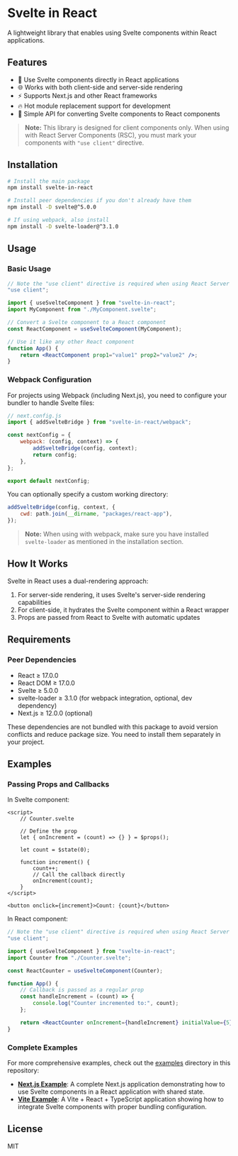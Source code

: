 # Svelte in React

A lightweight library that enables using Svelte components within React applications.

## Features

- 🔄 Use Svelte components directly in React applications
- 🌐 Works with both client-side and server-side rendering
- ⚡ Supports Next.js and other React frameworks
- 🔥 Hot module replacement support for development
- 🧩 Simple API for converting Svelte components to React components

> **Note:** This library is designed for client components only. When using with React Server Components (RSC), you must mark your components with `"use client"` directive.

## Installation

```bash
# Install the main package
npm install svelte-in-react

# Install peer dependencies if you don't already have them
npm install -D svelte@^5.0.0

# If using webpack, also install
npm install -D svelte-loader@^3.1.0
```

## Usage

### Basic Usage

```jsx
// Note the "use client" directive is required when using React Server Components
"use client";

import { useSvelteComponent } from "svelte-in-react";
import MyComponent from "./MyComponent.svelte";

// Convert a Svelte component to a React component
const ReactComponent = useSvelteComponent(MyComponent);

// Use it like any other React component
function App() {
	return <ReactComponent prop1="value1" prop2="value2" />;
}
```

### Webpack Configuration

For projects using Webpack (including Next.js), you need to configure your bundler to handle Svelte files:

```js
// next.config.js
import { addSvelteBridge } from "svelte-in-react/webpack";

const nextConfig = {
	webpack: (config, context) => {
		addSvelteBridge(config, context);
		return config;
	},
};

export default nextConfig;
```

You can optionally specify a custom working directory:

```js
addSvelteBridge(config, context, {
	cwd: path.join(__dirname, "packages/react-app"),
});
```

> **Note:** When using with webpack, make sure you have installed `svelte-loader` as mentioned in the installation section.

## How It Works

Svelte in React uses a dual-rendering approach:

1. For server-side rendering, it uses Svelte's server-side rendering capabilities
2. For client-side, it hydrates the Svelte component within a React wrapper
3. Props are passed from React to Svelte with automatic updates

## Requirements

### Peer Dependencies

- React ≥ 17.0.0
- React DOM ≥ 17.0.0
- Svelte ≥ 5.0.0
- svelte-loader ≥ 3.1.0 (for webpack integration, optional, dev dependency)
- Next.js ≥ 12.0.0 (optional)

These dependencies are not bundled with this package to avoid version conflicts and reduce package size. You need to install them separately in your project.

## Examples

### Passing Props and Callbacks

In Svelte component:

```svelte
<script>
	// Counter.svelte

	// Define the prop
	let { onIncrement = (count) => {} } = $props();

	let count = $state(0);

	function increment() {
		count++;
		// Call the callback directly
		onIncrement(count);
	}
</script>

<button onclick={increment}>Count: {count}</button>
```

In React component:

```jsx
// Note the "use client" directive is required when using React Server Components
"use client";

import { useSvelteComponent } from "svelte-in-react";
import Counter from "./Counter.svelte";

const ReactCounter = useSvelteComponent(Counter);

function App() {
	// Callback is passed as a regular prop
	const handleIncrement = (count) => {
		console.log("Counter incremented to:", count);
	};

	return <ReactCounter onIncrement={handleIncrement} initialValue={5} />;
}
```

### Complete Examples

For more comprehensive examples, check out the [examples](./examples) directory in this repository:

- **[Next.js Example](./examples/next)**: A complete Next.js application demonstrating how to use Svelte components in a React application with shared state.
- **[Vite Example](./examples/vite)**: A Vite + React + TypeScript application showing how to integrate Svelte components with proper bundling configuration.

## License

MIT
